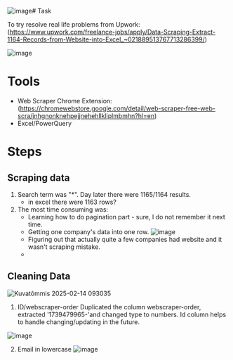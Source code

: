 ![image](https://github.com/user-attachments/assets/748c1816-8e91-46d9-9711-ab46eeea156b)# Task

To try resolve real life problems from Upwork: (https://www.upwork.com/freelance-jobs/apply/Data-Scraping-Extract-1164-Records-from-Website-into-Excel_~021889513767713286399/)

![image](https://github.com/user-attachments/assets/a44f284d-f97a-4fbf-86e5-4b8f19c87940)

# Tools

- Web Scraper Chrome Extension: (https://chromewebstore.google.com/detail/web-scraper-free-web-scra/jnhgnonknehpejjnehehllkliplmbmhn?hl=en)
- Excel/PowerQuery

# Steps
## Scraping data

1. Search term was "*". Day later there were 1165/1164 results.
   - in excel there were 1163 rows?
3. The most time consuming was:
   - Learning how to do pagination part - sure, I do not remember it next time.
   - Getting one company's data into one row.
![image](https://github.com/user-attachments/assets/d9deb2b5-7432-422b-9376-2fab8ba94340)
   - Figuring out that actually quite a few companies had website and it wasn't scraping mistake.
   - 

## Cleaning Data

![Kuvatõmmis 2025-02-14 093035](https://github.com/user-attachments/assets/29ebe8ba-a1da-45b2-9349-68de7bc8052c)

1. ID/webscraper-order
   Duplicated the column webscraper-order, extracted '1739479965-'and changed type to numbers. Id column helps to handle changing/updating in the future.
   
![image](https://github.com/user-attachments/assets/23ff026e-a6f3-4038-959d-ebede03c1085)

2. Email in lowercase
   ![image](https://github.com/user-attachments/assets/8bc7dc79-3096-497a-a12f-277816b9763b)

